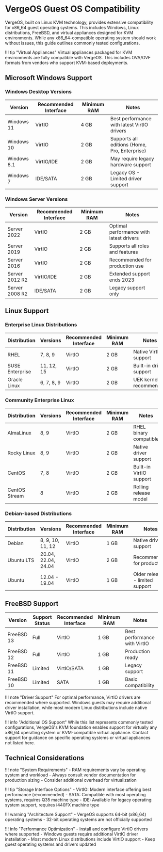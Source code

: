 # VergeOS Guest OS Compatibility

VergeOS, built on Linux KVM technology, provides extensive compatibility for x86_64 guest operating systems. This includes Windows, Linux distributions, FreeBSD, and virtual appliances designed for KVM environments. While any x86_64-compatible operating system should work without issues, this guide outlines commonly tested configurations.

!!! tip "Virtual Appliances"
    Virtual appliances packaged for KVM environments are fully compatible with VergeOS. This includes OVA/OVF formats from vendors who support KVM-based deployments.

## Microsoft Windows Support

### Windows Desktop Versions

| Version | Recommended Interface | Minimum RAM | Notes |
|---------|---------------------|-------------|--------|
| Windows 11 | VirtIO | 4 GB | Best performance with latest VirtIO drivers |
| Windows 10 | VirtIO | 2 GB | Supports all editions (Home, Pro, Enterprise) |
| Windows 8.1 | VirtIO/IDE | 2 GB | May require legacy hardware support |
| Windows 7 | IDE/SATA | 2 GB | Legacy OS - Limited driver support |

### Windows Server Versions

| Version | Recommended Interface | Minimum RAM | Notes |
|---------|---------------------|-------------|--------|
| Server 2022 | VirtIO | 2 GB | Optimal performance with latest drivers |
| Server 2019 | VirtIO | 2 GB | Supports all roles and features |
| Server 2016 | VirtIO | 2 GB | Recommended for production use |
| Server 2012 R2 | VirtIO/IDE | 2 GB | Extended support ends 2023 |
| Server 2008 R2 | IDE/SATA | 2 GB | Legacy support only |

## Linux Support

### Enterprise Linux Distributions

| Distribution | Versions | Recommended Interface | Minimum RAM | Notes |
|-------------|----------|---------------------|-------------|--------|
| RHEL | 7, 8, 9 | VirtIO | 2 GB | Native VirtIO support |
| SUSE Enterprise | 11, 12, 15 | VirtIO | 2 GB | Built-in driver support |
| Oracle Linux | 6, 7, 8, 9 | VirtIO | 2 GB | UEK kernel recommended |

### Community Enterprise Linux

| Distribution | Versions | Recommended Interface | Minimum RAM | Notes |
|-------------|----------|---------------------|-------------|--------|
| AlmaLinux | 8, 9 | VirtIO | 2 GB | RHEL binary compatible |
| Rocky Linux | 8, 9 | VirtIO | 2 GB | Native driver support |
| CentOS | 7, 8 | VirtIO | 2 GB | Built-in VirtIO support |
| CentOS Stream | 8 | VirtIO | 2 GB | Rolling release model |

### Debian-based Distributions

| Distribution | Versions | Recommended Interface | Minimum RAM | Notes |
|-------------|----------|---------------------|-------------|--------|
| Debian | 8, 9, 10, 11, 12 | VirtIO | 1 GB | Native driver support |
| Ubuntu LTS | 20.04, 22.04, 24.04 | VirtIO | 2 GB | Recommended for production |
| Ubuntu | 12.04 - 19.04 | VirtIO | 1 GB | Older releases - limited support |

## FreeBSD Support

| Version | Support Status | Recommended Interface | Minimum RAM | Notes |
|---------|---------------|---------------------|-------------|--------|
| FreeBSD 13 | Full | VirtIO | 1 GB | Best performance with VirtIO |
| FreeBSD 12 | Full | VirtIO | 1 GB | Production ready |
| FreeBSD 11 | Limited | VirtIO/SATA | 1 GB | Legacy support |
| FreeBSD 10 | Limited | SATA | 1 GB | Basic compatibility |

!!! note "Driver Support"
    For optimal performance, VirtIO drivers are recommended where supported. Windows guests may require additional driver installation, while most modern Linux distributions include native VirtIO support.

!!! info "Additional OS Support"
    While this list represents commonly tested configurations, VergeOS's KVM foundation enables support for virtually any x86_64 operating system or KVM-compatible virtual appliance. Contact support for guidance on specific operating systems or virtual appliances not listed here.

## Technical Considerations

!!! note "System Requirements"
    - RAM requirements vary by operating system and workload
    - Always consult vendor documentation for production sizing
    - Consider additional overhead for virtualization

!!! tip "Storage Interface Options"
    - VirtIO: Modern interface offering best performance (recommended)
    - SATA: Compatible with most operating systems, requires Q35 machine type
    - IDE: Available for legacy operating system support, requires i440FX machine type

!!! warning "Architecture Support"
    - VergeOS supports 64-bit (x86_64) operating systems
    - 32-bit operating systems are not officially supported

!!! info "Performance Optimization"
    - Install and configure VirtIO drivers where supported
    - Windows guests require additional VirtIO driver installation
    - Most modern Linux distributions include VirtIO support
    - Keep guest operating systems and drivers updated
